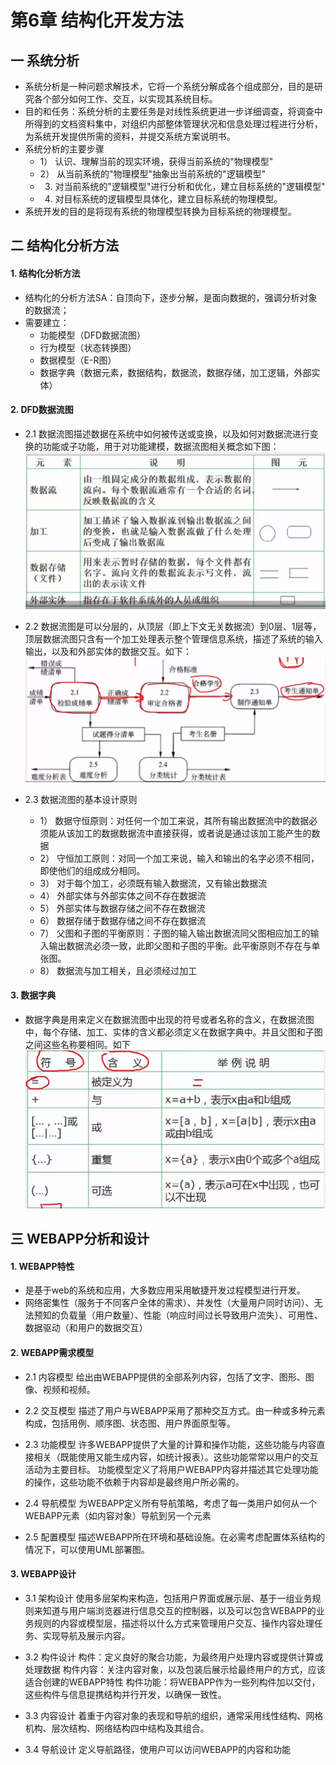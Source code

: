 # 第6章 结构化开发方法

## 一 系统分析
- 系统分析是一种问题求解技术，它将一个系统分解成各个组成部分，目的是研究各个部分如何工作、交互，以实现其系统目标。
- 目的和任务：系统分析的主要任务是对线性系统更进一步详细调查，将调查中所得到的文档资料集中，对组织内部整体管理状况和信息处理过程进行分析，为系统开发提供所需的资料，并提交系统方案说明书。
- 系统分析的主要步骤
  - 1） 认识、理解当前的现实环境，获得当前系统的"物理模型"
  - 2） 从当前系统的"物理模型"抽象出当前系统的"逻辑模型"
  - 3)  对当前系统的"逻辑模型"进行分析和优化，建立目标系统的"逻辑模型"
  - 4)  对目标系统的逻辑模型具体化，建立目标系统的物理模型。
- 系统开发的目的是将现有系统的物理模型转换为目标系统的物理模型。

## 二 结构化分析方法

#### 1. 结构化分析方法
- 结构化的分析方法SA：自顶向下，逐步分解，是面向数据的，强调分析对象的数据流；
- 需要建立：
  - 功能模型（DFD数据流图）
  - 行为模型（状态转换图）
  - 数据模型（E-R图）
  - 数据字典（数据元素，数据结构，数据流，数据存储，加工逻辑，外部实体）

#### 2. DFD数据流图
- 2.1 数据流图描述数据在系统中如何被传送或变换，以及如何对数据流进行变换的功能或子功能，用于对功能建模，数据流图相关概念如下图：
![软件设计师教程知识点整理](./images/d4-11.png)

- 2.2 数据流图是可以分层的，从顶层（即上下文无关数据流）到0层、1层等，顶层数据流图只含有一个加工处理表示整个管理信息系统，描述了系统的输入输出，以及和外部实体的数据交互。如下：
![软件设计师教程知识点整理](./images/d4-12.png)

- 2.3 数据流图的基本设计原则
    - 1） 数据守恒原则：对任何一个加工来说，其所有输出数据流中的数据必须能从该加工的数据数据流中直接获得，或者说是通过该加工能产生的数据
    - 2） 守恒加工原则：对同一个加工来说，输入和输出的名字必须不相同，即使他们的组成成分相同。
    - 3） 对于每个加工，必须既有输入数据流，又有输出数据流
    - 4） 外部实体与外部实体之间不存在数据流
    - 5） 外部实体与数据存储之间不存在数据流
    - 6） 数据存储于数据存储之间不存在数据流
    - 7） 父图和子图的平衡原则：子图的输入输出数据流同父图相应加工的输入输出数据流必须一致，此即父图和子图的平衡。此平衡原则不存在与单张图。
    - 8） 数据流与加工相关，且必须经过加工

#### 3. 数据字典
- 数据字典是用来定义在数据流图中出现的符号或者名称的含义，在数据流图中，每个存储、加工、实体的含义都必须定义在数据字典中。并且父图和子图之间这些名称要相同。如下
![软件设计师教程知识点整理](./images/d4-13.png)


## 三 WEBAPP分析和设计

#### 1. WEBAPP特性
  - 是基于web的系统和应用，大多数应用采用敏捷开发过程模型进行开发。
  - 网络密集性（服务于不同客户全体的需求）、并发性（大量用户同时访问）、无法预知的负载量（用户数量）、性能（响应时间过长导致用户流失）、可用性、数据驱动（和用户的数据交互）

#### 2. WEBAPP需求模型

  - 2.1 内容模型
    给出由WEBAPP提供的全部系列内容，包括了文字、图形、图像、视频和视频。
  - 2.2 交互模型
    描述了用户与WEBAPP采用了那种交互方式。由一种或多种元素构成，包括用例、顺序图、状态图、用户界面原型等。

  - 2.3 功能模型
    许多WEBAPP提供了大量的计算和操作功能，这些功能与内容直接相关（既能使用又能生成内容，如统计报表）。这些功能常常以用户的交互活动为主要目标。
    功能模型定义了将用户WEBAPP内容并描述其它处理功能的操作，这些功能不依赖于内容却是最终用户所必需的。

  - 2.4 导航模型
    为WEBAPP定义所有导航策略，考虑了每一类用户如何从一个WEBAPP元素（如内容对象）导航到另一个元素

  - 2.5 配置模型
    描述WEBAPP所在环境和基础设施。在必需考虑配置体系结构的情况下，可以使用UML部署图。

#### 3. WEBAPP设计
  - 3.1 架构设计
    使用多层架构来构造，包括用户界面或展示层、基于一组业务规则来知道与用户端浏览器进行信息交互的控制器，以及可以包含WEBAPP的业务规则的内容或模型层，描述将以什么方式来管理用户交互、操作内容处理任务、实现导航及展示内容。

  - 3.2 构件设计
    构件：定义良好的聚合功能，为最终用户处理内容或提供计算或处理数据
    构件内容：关注内容对象，以及包装后展示给最终用户的方式，应该适合创建的WEBAPP特性
    构件功能：将WEBAPP作为一些列构件加以交付，这些构件与信息提携结构并行开发，以确保一致性。

  - 3.3 内容设计
    着重于内容对象的表现和导航的组织，通常采用线性结构、网格机构、层次结构、网络结构四中结构及其组合。

  - 3.4 导航设计
    定义导航路径，使用户可以访问WEBAPP的内容和功能
